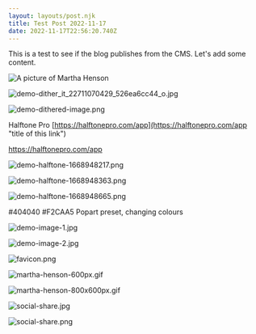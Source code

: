 ```yaml
---
layout: layouts/post.njk
title: Test Post 2022-11-17
date: 2022-11-17T22:56:20.740Z
---
```


This is a test to see if the blog publishes from the CMS. Let's add some content.


![A picture of Martha Henson](/images/martha-henson-600px.gif "This is a picture of Martha Henson, Which I have run through a photoshop filter to reduce its file size a lot.")


![demo-dither_it_22711070429_526ea6cc44_o.jpg](/images/demo-dither_it_22711070429_526ea6cc44_o.jpg "Caption")

![demo-dithered-image.png](/images/demo-dithered-image.png)

Halftone Pro
[https://halftonepro.com/app](https://halftonepro.com/app "title of this link")

<https://halftonepro.com/app>

![demo-halftone-1668948217.png](/images/demo-halftone-1668948217.png  "alt text")

![demo-halftone-1668948363.png](/images/demo-halftone-1668948363.png "alt text")

![demo-halftone-1668948665.png](/images/demo-halftone-1668948665.png "alt text")

#404040
#F2CAA5
Popart preset, changing colours


![demo-image-1.jpg](/images/demo-image-1.jpg )

![demo-image-2.jpg](/images/demo-image-2.jpg)

![favicon.png](/images/favicon.png)

![martha-henson-600px.gif](/images/martha-henson-600px.gif)

![martha-henson-800x600px.gif](/images/martha-henson-800x600px.gif)

![social-share.jpg](/images/social-share.jpg)

![social-share.png](/images/social-share.png)
